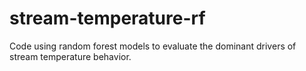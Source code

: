 # stream-temperature-rf
Code using random forest models to evaluate the dominant drivers of stream temperature behavior.
